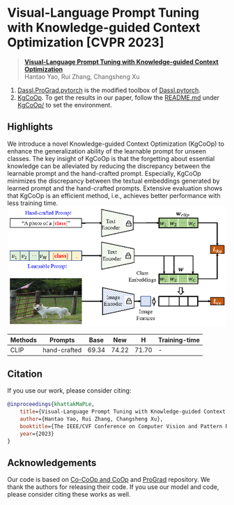 
# Visual-Language Prompt Tuning with Knowledge-guided Context Optimization  [CVPR 2023]

> [**Visual-Language Prompt Tuning with Knowledge-guided Context Optimization**](https://arxiv.org/abs/2210.03117)<br>
> Hantao Yao, Rui Zhang, Changsheng Xu

1. [Dassl.ProGrad.pytorch](Dassl.ProGrad.pytorch/) is the modified toolbox of [Dassl.pytorch](https://github.com/KaiyangZhou/Dassl.pytorch).
2. [KgCoOp](KgCoOp/). To get the results in our paper, follow the [README.md](KgCoOp/README.md) under [KgCoOp/](KgCoOp/) to set the environment.

## Highlights
We introduce a novel Knowledge-guided Context Optimization (KgCoOp) to enhance the generalization ability of the learnable prompt for unseen classes. The key insight of KgCoOp is that the forgetting about essential knowledge can be alleviated by reducing the discrepancy between the learnable prompt and the hand-crafted prompt. Especially, KgCoOp minimizes the discrepancy between the textual embeddings generated by learned prompt and the hand-crafted prompts. Extensive evaluation shows that KgCoOp is an efficient method, i.e., achieves better performance with less training time.
![main figure](fig_main.png)

| Methods | Prompts | Base | New | H | Training-time|
|---------|---------|------|------|---|-------------|
| CLIP | hand-crafted | 69.34 | 74.22 | 71.70 | -|    


## Citation
If you use our work, please consider citing:
```bibtex
@inproceedings{khattakMaPLe,
    title={Visual-Language Prompt Tuning with Knowledge-guided Context Optimization},
    author={Hantao Yao, Rui Zhang, Changsheng Xu},
    booktitle={The IEEE/CVF Conference on Computer Vision and Pattern Recognition},
    year={2023}
}
```


## Acknowledgements
Our code is based on [Co-CoOp and CoOp](https://github.com/KaiyangZhou/CoOp) and [ProGrad](https://github.com/BeierZhu/Prompt-align) repository. We thank the authors for releasing their code. If you use our model and code, please consider citing these works as well.
